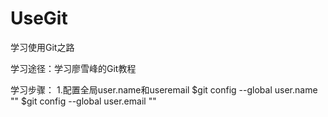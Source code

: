 # UseGit
学习使用Git之路


学习途径：学习廖雪峰的Git教程

学习步骤：
		  1.配置全局user.name和useremail
		  		$git config --global user.name ""
		  		$git config --global user.email ""